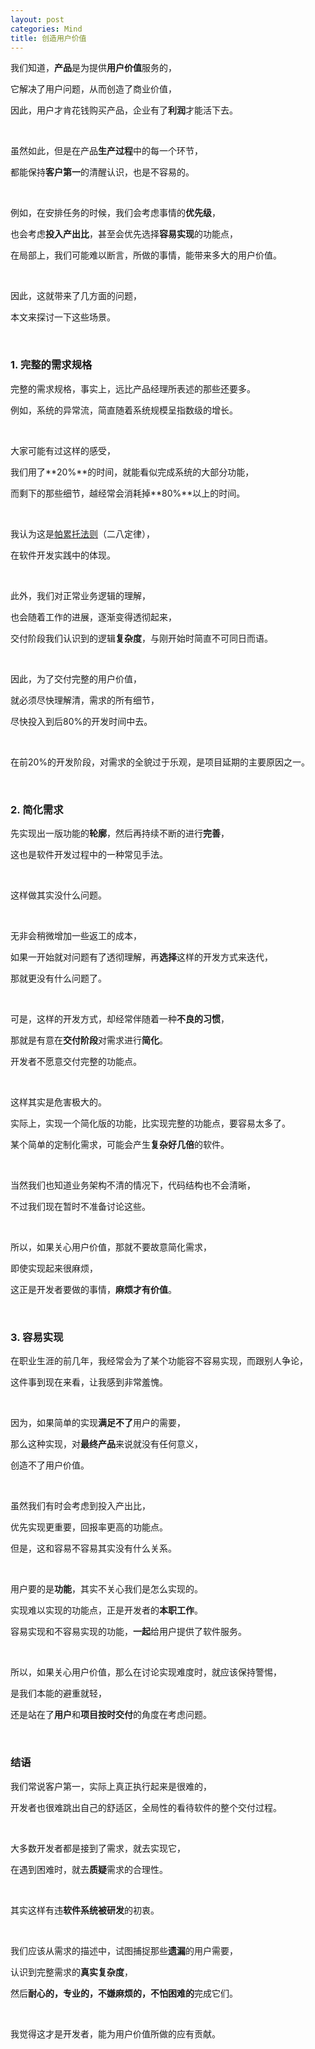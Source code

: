 ```yaml
---
layout: post
categories: Mind
title: 创造用户价值
---
```


我们知道，**产品**是为提供**用户价值**服务的，

它解决了用户问题，从而创造了商业价值，

因此，用户才肯花钱购买产品，企业有了**利润**才能活下去。

<br/>

虽然如此，但是在产品**生产过程**中的每一个环节，

都能保持**客户第一**的清醒认识，也是不容易的。

<br/>

例如，在安排任务的时候，我们会考虑事情的**优先级**，

也会考虑**投入产出比**，甚至会优先选择**容易实现**的功能点，

在局部上，我们可能难以断言，所做的事情，能带来多大的用户价值。

<br/>

因此，这就带来了几方面的问题，

本文来探讨一下这些场景。

<br/>

### 1. 完整的需求规格

完整的需求规格，事实上，远比产品经理所表述的那些还要多。

例如，系统的异常流，简直随着系统规模呈指数级的增长。

<br/>

大家可能有过这样的感受，

我们用了**20%**的时间，就能看似完成系统的大部分功能，

而剩下的那些细节，越经常会消耗掉**80%**以上的时间。

<br/>

我认为这是[帕累托法则](https://zh.wikipedia.org/wiki/%E5%B8%95%E7%B4%AF%E6%89%98%E6%B3%95%E5%88%99)（二八定律），

在软件开发实践中的体现。

<br/>

此外，我们对正常业务逻辑的理解，

也会随着工作的进展，逐渐变得透彻起来，

交付阶段我们认识到的逻辑**复杂度**，与刚开始时简直不可同日而语。

<br/>

因此，为了交付完整的用户价值，

就必须尽快理解清，需求的所有细节，

尽快投入到后80%的开发时间中去。

<br/>

在前20%的开发阶段，对需求的全貌过于乐观，是项目延期的主要原因之一。

<br/>

### 2. 简化需求

先实现出一版功能的**轮廓**，然后再持续不断的进行**完善**，

这也是软件开发过程中的一种常见手法。

<br/>

这样做其实没什么问题。

<br/>

无非会稍微增加一些返工的成本，

如果一开始就对问题有了透彻理解，再**选择**这样的开发方式来迭代，

那就更没有什么问题了。

<br/>

可是，这样的开发方式，却经常伴随着一种**不良的习惯**，

那就是有意在**交付阶段**对需求进行**简化**。

开发者不愿意交付完整的功能点。

<br/>

这样其实是危害极大的。

实际上，实现一个简化版的功能，比实现完整的功能点，要容易太多了。

某个简单的定制化需求，可能会产生**复杂好几倍**的软件。

<br/>

当然我们也知道业务架构不清的情况下，代码结构也不会清晰，

不过我们现在暂时不准备讨论这些。

<br/>

所以，如果关心用户价值，那就不要故意简化需求，

即使实现起来很麻烦，

这正是开发者要做的事情，**麻烦才有价值**。

<br/>

### 3. 容易实现

在职业生涯的前几年，我经常会为了某个功能容不容易实现，而跟别人争论，

这件事到现在来看，让我感到非常羞愧。

<br/>

因为，如果简单的实现**满足不了**用户的需要，

那么这种实现，对**最终产品**来说就没有任何意义，

创造不了用户价值。

<br/>

虽然我们有时会考虑到投入产出比，

优先实现更重要，回报率更高的功能点。

但是，这和容易不容易其实没有什么关系。

<br/>

用户要的是**功能**，其实不关心我们是怎么实现的。

实现难以实现的功能点，正是开发者的**本职工作**。

容易实现和不容易实现的功能，**一起**给用户提供了软件服务。

<br/>

所以，如果关心用户价值，那么在讨论实现难度时，就应该保持警惕，

是我们本能的避重就轻，

还是站在了**用户**和**项目按时交付**的角度在考虑问题。

<br/>

### 结语

我们常说客户第一，实际上真正执行起来是很难的，

开发者也很难跳出自己的舒适区，全局性的看待软件的整个交付过程。

<br/>

大多数开发者都是接到了需求，就去实现它，

在遇到困难时，就去**质疑**需求的合理性。

<br/>

其实这样有违**软件系统被研发**的初衷。

<br/>

我们应该从需求的描述中，试图捕捉那些**遗漏**的用户需要，

认识到完整需求的**真实复杂度**，

然后**耐心的，专业的，不嫌麻烦的，不怕困难的**完成它们。

<br/>

我觉得这才是开发者，能为用户价值所做的应有贡献。
